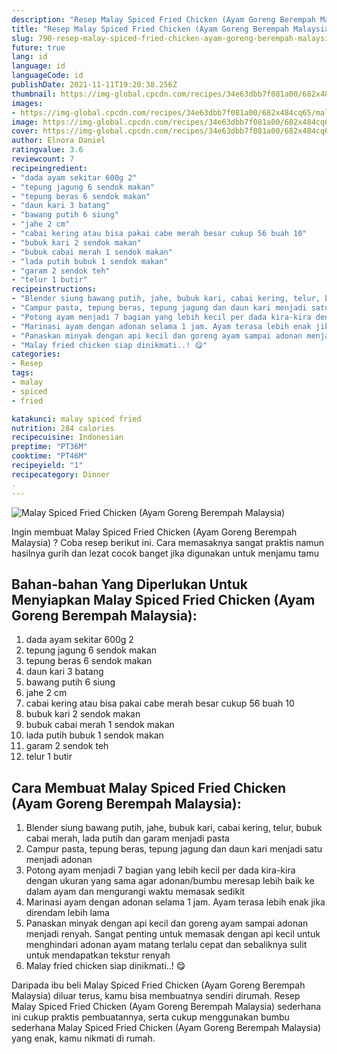 ```yaml
---
description: "Resep Malay Spiced Fried Chicken (Ayam Goreng Berempah Malaysia) Anti Gagal"
title: "Resep Malay Spiced Fried Chicken (Ayam Goreng Berempah Malaysia) Anti Gagal"
slug: 790-resep-malay-spiced-fried-chicken-ayam-goreng-berempah-malaysia-anti-gagal
future: true
lang: id
language: id
languageCode: id
publishDate: 2021-11-11T19:20:38.256Z 
thumbnail: https://img-global.cpcdn.com/recipes/34e63dbb7f081a00/682x484cq65/malay-spiced-fried-chicken-ayam-goreng-berempah-malaysia-foto-resep-utama.png
images:
- https://img-global.cpcdn.com/recipes/34e63dbb7f081a00/682x484cq65/malay-spiced-fried-chicken-ayam-goreng-berempah-malaysia-foto-resep-utama.png
image: https://img-global.cpcdn.com/recipes/34e63dbb7f081a00/682x484cq65/malay-spiced-fried-chicken-ayam-goreng-berempah-malaysia-foto-resep-utama.png
cover: https://img-global.cpcdn.com/recipes/34e63dbb7f081a00/682x484cq65/malay-spiced-fried-chicken-ayam-goreng-berempah-malaysia-foto-resep-utama.png
author: Elnora Daniel
ratingvalue: 3.6
reviewcount: 7
recipeingredient:
- "dada ayam sekitar 600g 2"
- "tepung jagung 6 sendok makan"
- "tepung beras 6 sendok makan"
- "daun kari 3 batang"
- "bawang putih 6 siung"
- "jahe 2 cm"
- "cabai kering atau bisa pakai cabe merah besar cukup 56 buah 10"
- "bubuk kari 2 sendok makan"
- "bubuk cabai merah 1 sendok makan"
- "lada putih bubuk 1 sendok makan"
- "garam 2 sendok teh"
- "telur 1 butir"
recipeinstructions:
- "Blender siung bawang putih, jahe, bubuk kari, cabai kering, telur, bubuk cabai merah, lada putih dan garam menjadi pasta"
- "Campur pasta, tepung beras, tepung jagung dan daun kari menjadi satu menjadi adonan"
- "Potong ayam menjadi 7 bagian yang lebih kecil per dada kira-kira dengan ukuran yang sama agar adonan/bumbu meresap lebih baik ke dalam ayam dan mengurangi waktu memasak sedikit"
- "Marinasi ayam dengan adonan selama 1 jam. Ayam terasa lebih enak jika direndam lebih lama"
- "Panaskan minyak dengan api kecil dan goreng ayam sampai adonan menjadi renyah. Sangat penting untuk memasak dengan api kecil untuk menghindari adonan ayam matang terlalu cepat dan sebaliknya sulit untuk mendapatkan tekstur renyah"
- "Malay fried chicken siap dinikmati..! 😋"
categories:
- Resep
tags:
- malay
- spiced
- fried

katakunci: malay spiced fried 
nutrition: 284 calories
recipecuisine: Indonesian
preptime: "PT36M"
cooktime: "PT46M"
recipeyield: "1"
recipecategory: Dinner
. 
---
```



![Malay Spiced Fried Chicken (Ayam Goreng Berempah Malaysia)](https://img-global.cpcdn.com/recipes/34e63dbb7f081a00/682x484cq65/malay-spiced-fried-chicken-ayam-goreng-berempah-malaysia-foto-resep-utama.png)

Ingin membuat Malay Spiced Fried Chicken (Ayam Goreng Berempah Malaysia) ? Coba resep berikut ini. Cara memasaknya sangat praktis namun hasilnya gurih dan lezat cocok banget jika digunakan untuk menjamu tamu

<!--inarticleads1-->

## Bahan-bahan Yang Diperlukan Untuk Menyiapkan Malay Spiced Fried Chicken (Ayam Goreng Berempah Malaysia):

1. dada ayam sekitar 600g 2
1. tepung jagung 6 sendok makan
1. tepung beras 6 sendok makan
1. daun kari 3 batang
1. bawang putih 6 siung
1. jahe 2 cm
1. cabai kering atau bisa pakai cabe merah besar cukup 56 buah 10
1. bubuk kari 2 sendok makan
1. bubuk cabai merah 1 sendok makan
1. lada putih bubuk 1 sendok makan
1. garam 2 sendok teh
1. telur 1 butir



<!--inarticleads2-->

## Cara Membuat Malay Spiced Fried Chicken (Ayam Goreng Berempah Malaysia):

1. Blender siung bawang putih, jahe, bubuk kari, cabai kering, telur, bubuk cabai merah, lada putih dan garam menjadi pasta
1. Campur pasta, tepung beras, tepung jagung dan daun kari menjadi satu menjadi adonan
1. Potong ayam menjadi 7 bagian yang lebih kecil per dada kira-kira dengan ukuran yang sama agar adonan/bumbu meresap lebih baik ke dalam ayam dan mengurangi waktu memasak sedikit
1. Marinasi ayam dengan adonan selama 1 jam. Ayam terasa lebih enak jika direndam lebih lama
1. Panaskan minyak dengan api kecil dan goreng ayam sampai adonan menjadi renyah. Sangat penting untuk memasak dengan api kecil untuk menghindari adonan ayam matang terlalu cepat dan sebaliknya sulit untuk mendapatkan tekstur renyah
1. Malay fried chicken siap dinikmati..! 😋




Daripada ibu beli  Malay Spiced Fried Chicken (Ayam Goreng Berempah Malaysia)  diluar terus, kamu  bisa membuatnya sendiri dirumah. Resep  Malay Spiced Fried Chicken (Ayam Goreng Berempah Malaysia)  sederhana ini cukup praktis pembuatannya, serta cukup menggunakan bumbu sederhana  Malay Spiced Fried Chicken (Ayam Goreng Berempah Malaysia)  yang enak, kamu nikmati di rumah.
